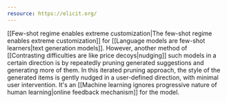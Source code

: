 ```yaml
---
resource: https://elicit.org/
---
```


[[Few-shot regime enables extreme customization|The few-shot regime enables extreme customization]] for [[Language models are few-shot learners|text generation models]]. However, another method of [[Contrasting difficulties are like price decoys|nudging]] such models in a certain direction is by repeatedly pruning generated suggestions and generating more of them. In this iterated pruning approach, the style of the generated items is gently nudged in a user-defined direction, with minimal user intervention. It's an [[Machine learning ignores progressive nature of human learning|online feedback mechanism]] for the model.